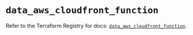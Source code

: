 # `data_aws_cloudfront_function`

Refer to the Terraform Registry for docs: [`data_aws_cloudfront_function`](https://registry.terraform.io/providers/hashicorp/aws/3.76.1/docs/data-sources/cloudfront_function).
